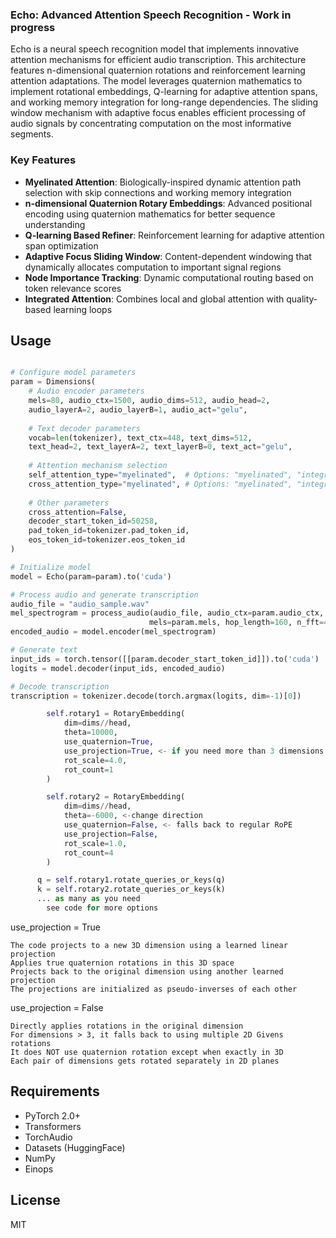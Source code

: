 ### Echo: Advanced Attention Speech Recognition - Work in progress

Echo is a neural speech recognition model that implements innovative attention mechanisms for efficient audio transcription. This architecture features n-dimensional quaternion rotations and reinforcement learning attention adaptations. The model leverages quaternion mathematics to implement rotational embeddings, Q-learning for adaptive attention spans, and working memory integration for long-range dependencies. The sliding window mechanism with adaptive focus enables efficient processing of audio signals by concentrating computation on the most informative segments.

### Key Features

- **Myelinated Attention**: Biologically-inspired dynamic attention path selection with skip connections and working memory integration
- **n-dimensional Quaternion Rotary Embeddings**: Advanced positional encoding using quaternion mathematics for better sequence understanding
- **Q-learning Based Refiner**: Reinforcement learning for adaptive attention span optimization
- **Adaptive Focus Sliding Window**: Content-dependent windowing that dynamically allocates computation to important signal regions
- **Node Importance Tracking**: Dynamic computational routing based on token relevance scores
- **Integrated Attention**: Combines local and global attention with quality-based learning loops



## Usage

```python

# Configure model parameters
param = Dimensions(
    # Audio encoder parameters
    mels=80, audio_ctx=1500, audio_dims=512, audio_head=2,
    audio_layerA=2, audio_layerB=1, audio_act="gelu",
    
    # Text decoder parameters
    vocab=len(tokenizer), text_ctx=448, text_dims=512, 
    text_head=2, text_layerA=2, text_layerB=0, text_act="gelu",
    
    # Attention mechanism selection
    self_attention_type="myelinated",  # Options: "myelinated", "integrated", "adaptive"
    cross_attention_type="myelinated", # Options: "myelinated", "integrated", "adaptive"
    
    # Other parameters
    cross_attention=False,
    decoder_start_token_id=50258,
    pad_token_id=tokenizer.pad_token_id,
    eos_token_id=tokenizer.eos_token_id
)

# Initialize model
model = Echo(param=param).to('cuda')

# Process audio and generate transcription
audio_file = "audio_sample.wav"
mel_spectrogram = process_audio(audio_file, audio_ctx=param.audio_ctx, 
                               mels=param.mels, hop_length=160, n_fft=400, sr=16000)
encoded_audio = model.encoder(mel_spectrogram)

# Generate text
input_ids = torch.tensor([[param.decoder_start_token_id]]).to('cuda')
logits = model.decoder(input_ids, encoded_audio)

# Decode transcription
transcription = tokenizer.decode(torch.argmax(logits, dim=-1)[0])

        self.rotary1 = RotaryEmbedding(
            dim=dims//head,
            theta=10000,
            use_quaternion=True,
            use_projection=True, <- if you need more than 3 dimensions (else givens for 2Dn) 
            rot_scale=4.0,
            rot_count=1
        )

        self.rotary2 = RotaryEmbedding(
            dim=dims//head,
            theta=-6000, <-change direction
            use_quaternion=False, <- falls back to regular RoPE
            use_projection=False,
            rot_scale=1.0,
            rot_count=4
        )

      q = self.rotary1.rotate_queries_or_keys(q)
      k = self.rotary2.rotate_queries_or_keys(k)
      ... as many as you need
        see code for more options

```
 use_projection = True
 
    The code projects to a new 3D dimension using a learned linear projection
    Applies true quaternion rotations in this 3D space
    Projects back to the original dimension using another learned projection
    The projections are initialized as pseudo-inverses of each other

 use_projection = False
 
    Directly applies rotations in the original dimension
    For dimensions > 3, it falls back to using multiple 2D Givens rotations
    It does NOT use quaternion rotation except when exactly in 3D
    Each pair of dimensions gets rotated separately in 2D planes






## Requirements

- PyTorch 2.0+
- Transformers
- TorchAudio
- Datasets (HuggingFace)
- NumPy
- Einops

## License

MIT
